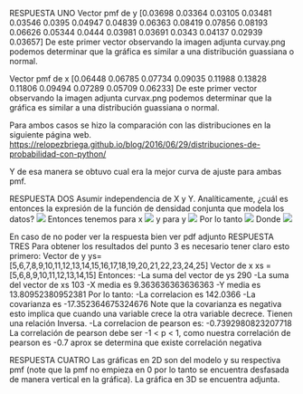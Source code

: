 RESPUESTA UNO
Vector pmf de y
[0.03698 0.03364 0.03105 0.03481 0.03546 0.0395  0.04947 0.04839 0.06363 0.08419 0.07856 0.08193 0.06626 0.05344 0.0444  0.03981 0.03691 0.0343 0.04137 0.02939 0.03657]
De este primer vector observando la imagen adjunta curvay.png podemos determinar que la gráfica es similar a una distribución guassiana o normal.

Vector pmf de x
[0.06448 0.06785 0.07734 0.09035 0.11988 0.13828 0.11806 0.09494 0.07289 0.05709 0.06233]
De este primer vector observando la imagen adjunta curvax.png podemos determinar que la gráfica es similar a una distribución guassiana o normal.

Para ambos casos se hizo la comparación con las distribuciones en la siguiente página web.
https://relopezbriega.github.io/blog/2016/06/29/distribuciones-de-probabilidad-con-python/

Y de esa manera se obtuvo cual era la mejor curva de ajuste para ambas pmf.

RESPUESTA DOS
Asumir independencia de X y Y. Analíticamente, ¿cuál es entonces la expresión de la función de densidad conjunta que modela los datos?
<img src="https://render.githubusercontent.com/render/math?math=G(K) = (\frac{1}{\sqrt{2\pi\mu^2}})\exp{\frac{-(k-u)^2}{2\mu^2}}">
Entonces tenemos para x
<img src="https://render.githubusercontent.com/render/math?math=Gx(x) = (\frac{1}{\sqrt{2\pi\mu x^2}})\exp{\frac{-(x-ux)^2}{2\mu x^2}}">
y para y
<img src="https://render.githubusercontent.com/render/math?math=Gy(y) = (\frac{1}{\sqrt{2\pi\mu y^2}})\exp{\frac{-(y-uy)^2}{2\mu y^2}}">
Por lo tanto
<img src="https://render.githubusercontent.com/render/math?math=Gx,y(K) = Gx(x)Gy(y)">
Donde <img src="https://render.githubusercontent.com/render/math?math=\mu x = 3.299 , \mu y = 6.026 ,ux = 9.904, uy = 15.079.">

En caso de no poder ver la respuesta bien ver pdf adjunto
RESPUESTA TRES
Para obtener los resultados del punto 3 es necesario tener claro esto primero:
Vector de y
ys=[5,6,7,8,9,10,11,12,13,14,15,16,17,18,19,20,21,22,23,24,25]
Vector de x
xs = [5,6,8,9,10,11,12,13,14,15]
Entonces:
-La suma del vector de ys 290
-La suma del vector de xs 103
-X media es  9.363636363636363
-Y media es 13.80952380952381
Por lo tanto:
-La correlacion es 142.0366
-La covarianza es -17.352364675324676
Note que la covarianza es negativa esto implica que cuando una variable crece la otra variable decrece. Tienen una relación Inversa.
-La correlacion de pearson es: -0.7392980823207718
La correlación de pearson debe ser -1 < p < 1, como nuestra correlación de pearson es -0.7 aprox se determina que existe correlación negativa

RESPUESTA CUATRO
Las gráficas en 2D son del modelo y su respectiva pmf (note que la pmf no empieza en 0 por lo tanto se encuentra desfasada de manera vertical en la gráfica).
La gráfica en 3D se encuentra adjunta.
